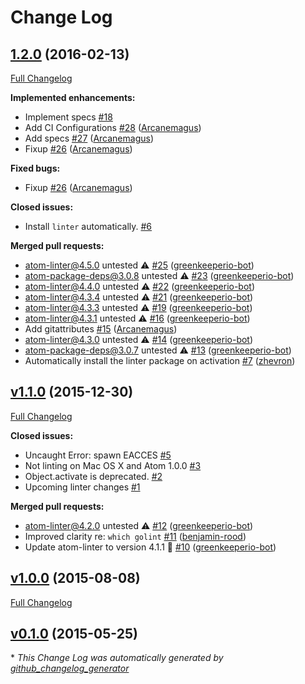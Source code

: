# Change Log

## [1.2.0](https://github.com/AtomLinter/linter-golinter/tree/1.2.0) (2016-02-13)
[Full Changelog](https://github.com/AtomLinter/linter-golinter/compare/v1.1.0...1.2.0)

**Implemented enhancements:**

- Implement specs [\#18](https://github.com/AtomLinter/linter-golinter/issues/18)
- Add CI Configurations [\#28](https://github.com/AtomLinter/linter-golinter/pull/28) ([Arcanemagus](https://github.com/Arcanemagus))
- Add specs [\#27](https://github.com/AtomLinter/linter-golinter/pull/27) ([Arcanemagus](https://github.com/Arcanemagus))
- Fixup [\#26](https://github.com/AtomLinter/linter-golinter/pull/26) ([Arcanemagus](https://github.com/Arcanemagus))

**Fixed bugs:**

- Fixup [\#26](https://github.com/AtomLinter/linter-golinter/pull/26) ([Arcanemagus](https://github.com/Arcanemagus))

**Closed issues:**

- Install `linter` automatically. [\#6](https://github.com/AtomLinter/linter-golinter/issues/6)

**Merged pull requests:**

- atom-linter@4.5.0 untested ⚠️ [\#25](https://github.com/AtomLinter/linter-golinter/pull/25) ([greenkeeperio-bot](https://github.com/greenkeeperio-bot))
- atom-package-deps@3.0.8 untested ⚠️ [\#23](https://github.com/AtomLinter/linter-golinter/pull/23) ([greenkeeperio-bot](https://github.com/greenkeeperio-bot))
- atom-linter@4.4.0 untested ⚠️ [\#22](https://github.com/AtomLinter/linter-golinter/pull/22) ([greenkeeperio-bot](https://github.com/greenkeeperio-bot))
- atom-linter@4.3.4 untested ⚠️ [\#21](https://github.com/AtomLinter/linter-golinter/pull/21) ([greenkeeperio-bot](https://github.com/greenkeeperio-bot))
- atom-linter@4.3.3 untested ⚠️ [\#19](https://github.com/AtomLinter/linter-golinter/pull/19) ([greenkeeperio-bot](https://github.com/greenkeeperio-bot))
- atom-linter@4.3.1 untested ⚠️ [\#16](https://github.com/AtomLinter/linter-golinter/pull/16) ([greenkeeperio-bot](https://github.com/greenkeeperio-bot))
- Add gitattributes [\#15](https://github.com/AtomLinter/linter-golinter/pull/15) ([Arcanemagus](https://github.com/Arcanemagus))
- atom-linter@4.3.0 untested ⚠️ [\#14](https://github.com/AtomLinter/linter-golinter/pull/14) ([greenkeeperio-bot](https://github.com/greenkeeperio-bot))
- atom-package-deps@3.0.7 untested ⚠️ [\#13](https://github.com/AtomLinter/linter-golinter/pull/13) ([greenkeeperio-bot](https://github.com/greenkeeperio-bot))
- Automatically install the linter package on activation [\#7](https://github.com/AtomLinter/linter-golinter/pull/7) ([zhevron](https://github.com/zhevron))

## [v1.1.0](https://github.com/AtomLinter/linter-golinter/tree/v1.1.0) (2015-12-30)
[Full Changelog](https://github.com/AtomLinter/linter-golinter/compare/v1.0.0...v1.1.0)

**Closed issues:**

- Uncaught Error: spawn EACCES [\#5](https://github.com/AtomLinter/linter-golinter/issues/5)
- Not linting on Mac OS X and Atom 1.0.0 [\#3](https://github.com/AtomLinter/linter-golinter/issues/3)
- Object.activate is deprecated. [\#2](https://github.com/AtomLinter/linter-golinter/issues/2)
- Upcoming linter changes [\#1](https://github.com/AtomLinter/linter-golinter/issues/1)

**Merged pull requests:**

- atom-linter@4.2.0 untested ⚠️ [\#12](https://github.com/AtomLinter/linter-golinter/pull/12) ([greenkeeperio-bot](https://github.com/greenkeeperio-bot))
- Improved clarity re: `which golint` [\#11](https://github.com/AtomLinter/linter-golinter/pull/11) ([benjamin-rood](https://github.com/benjamin-rood))
- Update atom-linter to version 4.1.1 🚀 [\#10](https://github.com/AtomLinter/linter-golinter/pull/10) ([greenkeeperio-bot](https://github.com/greenkeeperio-bot))

## [v1.0.0](https://github.com/AtomLinter/linter-golinter/tree/v1.0.0) (2015-08-08)
[Full Changelog](https://github.com/AtomLinter/linter-golinter/compare/v0.1.0...v1.0.0)

## [v0.1.0](https://github.com/AtomLinter/linter-golinter/tree/v0.1.0) (2015-05-25)


\* *This Change Log was automatically generated by [github_changelog_generator](https://github.com/skywinder/Github-Changelog-Generator)*
